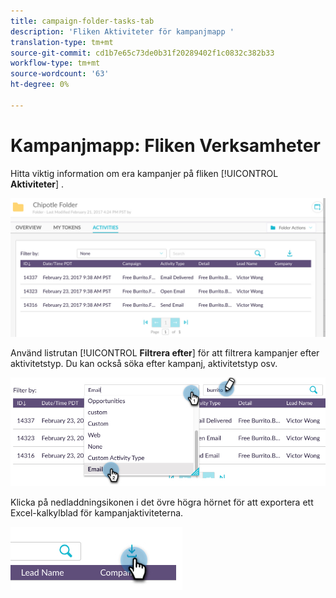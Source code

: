 ```yaml
---
title: campaign-folder-tasks-tab
description: 'Fliken Aktiviteter för kampanjmapp '
translation-type: tm+mt
source-git-commit: cd1b7e65c73de0b31f20289402f1c0832c382b33
workflow-type: tm+mt
source-wordcount: '63'
ht-degree: 0%

---
```



# Kampanjmapp: Fliken Verksamheter

Hitta viktig information om era kampanjer på fliken [!UICONTROL **Aktiviteter**] .

![Bild ett](/help/sky/assets/campaign-folders/campaign-folder-activities-tab/campaign-folder-activities-tab-1.png)

Använd listrutan [!UICONTROL **Filtrera efter**] för att filtrera kampanjer efter aktivitetstyp. Du kan också söka efter kampanj, aktivitetstyp osv.

![Bild två](/help/sky/assets/campaign-folders/campaign-folder-activities-tab/campaign-folder-activities-tab-2.png)

Klicka på nedladdningsikonen i det övre högra hörnet för att exportera ett Excel-kalkylblad för kampanjaktiviteterna.

![Bild tre](/help/sky/assets/campaign-folders/campaign-folder-activities-tab/campaign-folder-activities-tab-3.png)
